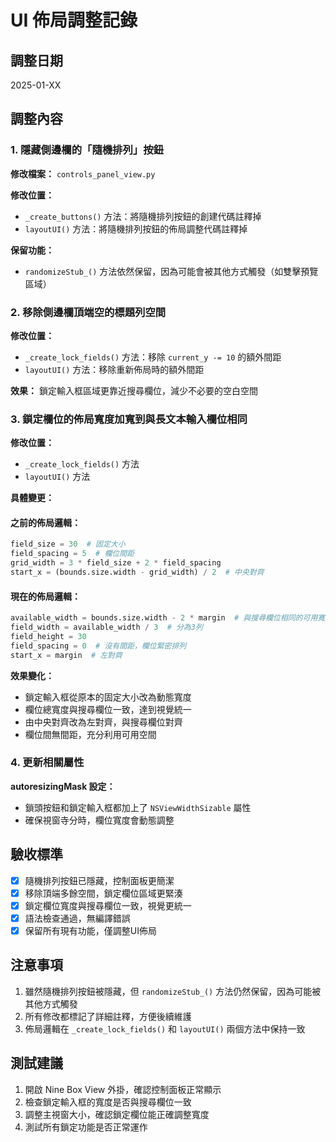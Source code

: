 # UI 佈局調整記錄

## 調整日期
2025-01-XX

## 調整內容

### 1. 隱藏側邊欄的「隨機排列」按鈕

**修改檔案：** `controls_panel_view.py`

**修改位置：**
- `_create_buttons()` 方法：將隨機排列按鈕的創建代碼註釋掉
- `layoutUI()` 方法：將隨機排列按鈕的佈局調整代碼註釋掉

**保留功能：**
- `randomizeStub_()` 方法依然保留，因為可能會被其他方式觸發（如雙擊預覽區域）

### 2. 移除側邊欄頂端空的標題列空間

**修改位置：**
- `_create_lock_fields()` 方法：移除 `current_y -= 10` 的額外間距
- `layoutUI()` 方法：移除重新佈局時的額外間距

**效果：** 鎖定輸入框區域更靠近搜尋欄位，減少不必要的空白空間

### 3. 鎖定欄位的佈局寬度加寬到與長文本輸入欄位相同

**修改位置：**
- `_create_lock_fields()` 方法
- `layoutUI()` 方法

**具體變更：**

#### 之前的佈局邏輯：
```python
field_size = 30  # 固定大小
field_spacing = 5  # 欄位間距
grid_width = 3 * field_size + 2 * field_spacing
start_x = (bounds.size.width - grid_width) / 2  # 中央對齊
```

#### 現在的佈局邏輯：
```python
available_width = bounds.size.width - 2 * margin  # 與搜尋欄位相同的可用寬度
field_width = available_width / 3  # 分為3列
field_height = 30
field_spacing = 0  # 沒有間距，欄位緊密排列
start_x = margin  # 左對齊
```

**效果變化：**
- 鎖定輸入框從原本的固定大小改為動態寬度
- 欄位總寬度與搜尋欄位一致，達到視覺統一
- 由中央對齊改為左對齊，與搜尋欄位對齊
- 欄位間無間距，充分利用可用空間

### 4. 更新相關屬性

**autoresizingMask 設定：**
- 鎖頭按鈕和鎖定輸入框都加上了 `NSViewWidthSizable` 屬性
- 確保視窗寺分時，欄位寬度會動態調整

## 驗收標準

- [x] 隨機排列按鈕已隱藏，控制面板更簡潔
- [x] 移除頂端多餘空間，鎖定欄位區域更緊湊
- [x] 鎖定欄位寬度與搜尋欄位一致，視覺更統一
- [x] 語法檢查通過，無編譯錯誤
- [x] 保留所有現有功能，僅調整UI佈局

## 注意事項

1. 雖然隨機排列按鈕被隱藏，但 `randomizeStub_()` 方法仍然保留，因為可能被其他方式觸發
2. 所有修改都標記了詳細註釋，方便後續維護
3. 佈局邏輯在 `_create_lock_fields()` 和 `layoutUI()` 兩個方法中保持一致

## 測試建議

1. 開啟 Nine Box View 外掛，確認控制面板正常顯示
2. 檢查鎖定輸入框的寬度是否與搜尋欄位一致
3. 調整主視窗大小，確認鎖定欄位能正確調整寬度
4. 測試所有鎖定功能是否正常運作 